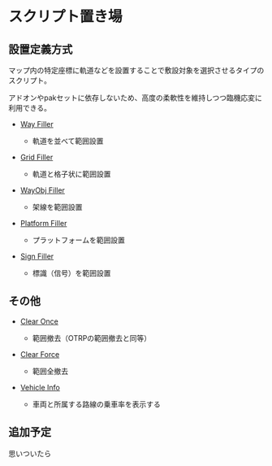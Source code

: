 # スクリプト置き場

## 設置定義方式

マップ内の特定座標に軌道などを設置することで敷設対象を選択させるタイプのスクリプト。

アドオンやpakセットに依存しないため、高度の柔軟性を維持しつつ臨機応変に利用できる。

- [Way Filler](/way_filler)
  - 軌道を並べて範囲設置

- [Grid Filler](/grid_filler)
  - 軌道と格子状に範囲設置

- [WayObj Filler](/wayobj_filler)
  - 架線を範囲設置

- [Platform Filler](/platform_filler)
  - プラットフォームを範囲設置

- [Sign Filler](/sign_filler)
  - 標識（信号）を範囲設置


## その他

- [Clear Once](/clear_once)
  - 範囲撤去（OTRPの範囲撤去と同等）

- [Clear Force](/clear_force)
  - 範囲全撤去

- [Vehicle Info](/vehicle_info)
  - 車両と所属する路線の乗車率を表示する

## 追加予定

思いついたら
